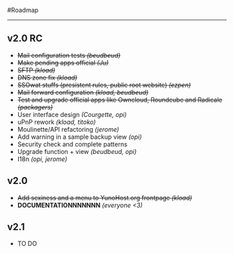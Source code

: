 #Roadmap

---

## v2.0 RC

* ~~Mail configuration tests *(beudbeud)*~~
* ~~Make pending apps official *(Ju)*~~
* ~~SFTP *(kload)*~~
* ~~DNS zone fix *(kload)*~~
* ~~SSOwat stuffs (presistent rules, public root website) *(ezpen)*~~
* ~~Mail forward configuration *(kload, beudbeud)*~~
* ~~Test and upgrade official apps like Owncloud, Roundcube and Radicale *(packagers)*~~
* User interface design *(Courgette, opi)*
* uPnP rework *(kload, titoko)*
* Moulinette/API refactoring *(jerome)*
* Add warning in a sample backup view *(opi)*
* Security check and complete patterns
* Upgrade function + view *(beudbeud, opi)*
* I18n *(opi, jerome)*


## v2.0

* <strike>Add sexiness and a menu to YunoHost.org frontpage *(kload)*</strike>
* **DOCUMENTATIONNNNNNN** *(everyone <3)*

## v2.1

* TO DO